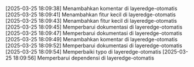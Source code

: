 [2025-03-25 18:09:38] Menambahkan komentar di layeredge-otomatis
[2025-03-25 18:09:41] Menambahkan fitur kecil di layeredge-otomatis
[2025-03-25 18:09:43] Menambahkan fitur kecil di layeredge-otomatis
[2025-03-25 18:09:45] Memperbarui dokumentasi di layeredge-otomatis
[2025-03-25 18:09:47] Memperbarui dokumentasi di layeredge-otomatis
[2025-03-25 18:09:49] Menambahkan komentar di layeredge-otomatis
[2025-03-25 18:09:52] Memperbarui dokumentasi di layeredge-otomatis
[2025-03-25 18:09:54] Memperbaiki typo di layeredge-otomatis
[2025-03-25 18:09:56] Memperbarui dependensi di layeredge-otomatis
